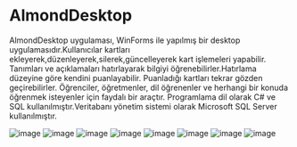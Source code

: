 # AlmondDesktop
AlmondDesktop uygulaması, WinForms ile yapılmış bir desktop uygulamasıdır.Kullanıcılar kartları ekleyerek,düzenleyerek,silerek,güncelleyerek kart işlemeleri yapabilir.
Tanımları ve açıklamaları hatırlayarak bilgiyi öğrenebilirler.Hatırlama düzeyine göre kendini puanlayabilir. 
Puanladığı kartları tekrar gözden geçirebilirler. Öğrenciler, öğretmenler, dil öğrenenler ve herhangi bir konuda
öğrenmek isteyenler için faydalı bir araçtır.
Programlama dil olarak C# ve SQL kullanılmıştır.Veritabanı yönetim sistemi olarak Microsoft SQL Server kullanılmıştır.

![image](https://user-images.githubusercontent.com/112067233/229801977-2282fe80-5304-4117-943e-13473a69293c.png)
![image](https://user-images.githubusercontent.com/112067233/236503321-c8fbd819-0103-4722-ac1e-cd6199e825c6.png)
![image](https://user-images.githubusercontent.com/112067233/236503291-12f04f84-d4cc-4fae-97f0-49d9da7ee87e.png)
![image](https://user-images.githubusercontent.com/112067233/236503307-f960c7b0-e320-4d94-9dbe-00b18ceabb6d.png)
![image](https://user-images.githubusercontent.com/112067233/229802184-fc40fa56-57ae-4b4e-8f3c-cfd117faa2ca.png)
![image](https://user-images.githubusercontent.com/112067233/229802157-669d4e93-ee40-463c-a459-06b03b0183c8.png)
![image](https://user-images.githubusercontent.com/112067233/229802201-75c3ad58-32dc-4bd5-98d9-5ad9663da5c0.png)
![image](https://user-images.githubusercontent.com/112067233/229802215-f93e2a6e-81ed-45b6-ad2d-042105ba84e7.png)

